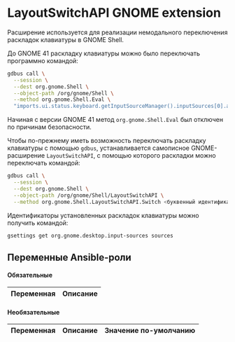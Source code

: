 # LayoutSwitchAPI GNOME extension 

Расширение используется для реализации немодального переключения раскладок клавиатуры в GNOME Shell.

До GNOME 41 раскладку клавиатуры можно было переключать программно командой:

```bash
gdbus call \
  --session \
  --dest org.gnome.Shell \
  --object-path /org/gnome/Shell \
  --method org.gnome.Shell.Eval \
  "imports.ui.status.keyboard.getInputSourceManager().inputSources[0].activate()"
```

Начиная с версии GNOME 41 метод `org.gnome.Shell.Eval` был отключен по причинам безопасности.

Чтобы по-прежнему иметь возможность переключать раскладку клавиатуры с помощью `gdbus`,
устанавливается самописное GNOME-расширение `LayoutSwitchAPI`, с помощью которого раскладки
можно переключать командой:

```bash
gdbus call \
  --session \
  --dest org.gnome.Shell \
  --object-path /org/gnome/Shell/LayoutSwitchAPI \
  --method org.gnome.Shell.LayoutSwitchAPI.Switch <буквенный идентификатор раскладки (например, us)>
```

Идентификаторы установленных раскладок клавиатуры можно получить командой:

```bash
gsettings get org.gnome.desktop.input-sources sources
```

## Переменные Ansible-роли

#### Обязательные

| Переменная | Описание |
| --- | --- |  

#### Необязательные

| Переменная | Описание | Значение по-умолчанию |
| --- | --- | --- |
